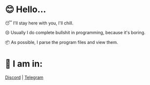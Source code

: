 # :blush: Hello... 

:sleeping: I'll stay here with you, I'll chill.

:unamused: Usually I do complete bullshit in programming, because it's boring.

:package: As possible, I parse the program files and view them. 

# :wrench: I am in: 
[Discord](discord.com/users/333310182379618307) | [Telegram](https://t.me/yuting1)

#
